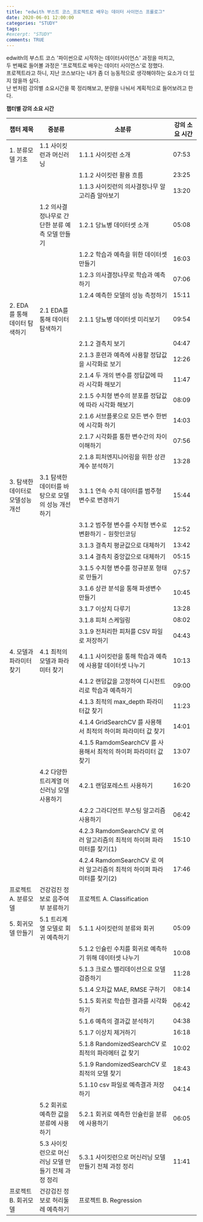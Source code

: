```yaml
---
title: "edwith 부스트 코스_프로젝트로 배우는 데이터 사이언스 프롤로그"
date: 2020-06-01 12:00:00
categories: "STUDY"
tags:
#excerpt: "STUDY"
comments: TRUE
---
```


edwith의 부스트 코스 '파이썬으로 시작하는 데이터사이언스' 과정을 마치고,  
두 번째로 들어볼 과정은 '프로젝트로 배우는 데이터 사이언스'로 정했다.  
프로젝트라고 하니, 지난 코스보다는 내가 좀 더 능동적으로 생각해야하는 요소가 더 있지 않을까 싶다.  
난 번처럼 강의별 소요시간을 쭉 정리해보고, 분량을 나눠서 계획적으로 들어보려고 한다.  

**챕터별 강의 소요 시간**  
  
|챕터 제목|중분류|소분류|강의 소요 시간|  
|----|----|----|----|  
|1. 분류모델 기초|1.1 사이킷런과 머신러닝|1.1.1 사이킷런 소개|07:53|
| | |1.1.2 사이킷런 활용 흐름|23:25|
| | |1.1.3 사이킷런의 의사결정나무 알고리즘 알아보기|13:20|
| |1.2 의사결정나무로 간단한 분류 예측 모델 만들기|1.2.1 당뇨병 데이터셋 소개|05:08| 
| | |1.2.2 학습과 예측을 위한 데이터셋 만들기|16:03|
| | |1.2.3 의사결정나무로 학습과 예측하기|07:06|
| | |1.2.4 예측한 모델의 성능 측정하기|15:11|
|2. EDA를 통해 데이터 탐색하기|2.1 EDA를 통해 데이터 탐색하기|2.1.1 당뇨병 데이터셋 미리보기|09:54|
| | |2.1.2 결측치 보기|04:47|
| | |2.1.3 훈련과 예측에 사용할 정답값을 시각화로 보기|12:26|
| | |2.1.4 두 개의 변수를 정답값에 따라 시각화 해보기|11:47|
| | |2.1.5 수치형 변수의 분포를 정답값에 따라 시각화 해보기|08:09|
| | |2.1.6 서브플롯으로 모든 변수 한번에 시각화 하기|14:03|
| | |2.1.7 시각화를 통한 변수간의 차이 이해하기|07:56|
| | |2.1.8 피처엔지니어링을 위한 상관 계수 분석하기|13:28|
|3. 탐색한 데이터로 모델성능 개선|3.1 탐색한 데이터를 바탕으로 모델의 성능 개선하기|3.1.1 연속 수치 데이터를 범주형 변수로 변경하기|15:44|
| | |3.1.2 범주형 변수를 수치형 변수로 변환하기 - 원핫인코딩|12:52|
| | |3.1.3 결측치 평균값으로 대체하기|13:42|
| | |3.1.4 결측치 중앙값으로 대체하기|05:15|
| | |3.1.5 수치형 변수를 정규분포 형태로 만들기|07:57|
| | |3.1.6 상관 분석을 통해 파생변수 만들기|10:45|
| | |3.1.7 이상치 다루기|13:28|
| | |3.1.8 피처 스케일링|08:02|
| | |3.1.9 전처리한 피처를 CSV 파일로 저장하기|04:43|
|4. 모델과 파라미터 찾기|4.1 최적의 모델과 파라미터 찾기|4.1.1 사이킷런을 통해 학습과 예측에 사용할 데이터셋 나누기|10:13|
| | |4.1.2 랜덤값을 고정하여 디시전트리로 학습과 예측하기|09:00|
| | |4.1.3 최적의 max_depth 파라미터값 찾기|11:23
| | |4.1.4 GridSearchCV 를 사용해서 최적의 하이퍼 파라미터 값 찾기|14:01|
| | |4.1.5 RamdomSearchCV 를 사용해서 최적의 하이퍼 파라미터 값 찾기|13:07|
| |4.2 다양한 트리계열 머신러닝 모델 사용하기|4.2.1 랜덤포레스트 사용하기|16:20|
| | |4.2.2 그라디언트 부스팅 알고리즘 사용하기|06:42|
| | |4.2.3 RamdomSearchCV 로 여러 알고리즘의 최적의 하이퍼 파라미터를 찾기(1)|15:10|
| | |4.2.4 RamdomSearchCV 로 여러 알고리즘의 최적의 하이퍼 파라미터를 찾기(2)|17:46|
|프로젝트A. 분류모델|건강검진 정보로 음주여부 분류하기|프로젝트 A. Classification|
|5. 회귀모델 만들기|5.1 트리계열 모델로 회귀 예측하기|5.1.1 사이킷런의 분류와 회귀|05:09|
| | |5.1.2 인슐린 수치를 회귀로 예측하기 위해 데이터셋 나누기|10:08|
| | |5.1.3 크로스 밸리데이션으로 모델 검증하기|11:28|
| | |5.1.4 오차값 MAE, RMSE 구하기|08:14|
| | |5.1.5 회귀로 학습한 결과를 시각화 하기|06:42|
| | |5.1.6 예측의 결과값 분석하기|04:38|
| | |5.1.7 이상치 제거하기|16:18|
| | |5.1.8 RandomizedSearchCV 로 최적의 파라메터 값 찾기|10:02|
| | |5.1.9 RandomizedSearchCV 로 최적의 모델 찾기|18:43|
| | |5.1.10 csv 파일로 예측결과 저장하기|04:14|
| |5.2 회귀로 예측한 값을 분류에 사용하기|5.2.1 회귀로 예측한 인슐린을 분류에 사용하기|06:05|
| |5.3 사이킷런으로 머신러닝 모델 만들기 전체 과정 정리|5.3.1 사이킷런으로 머신러닝 모델 만들기 전체 과정 정리|11:41|
|프로젝트B. 회귀모델|건강검진 정보로 허리둘레 예측하기|프로젝트 B. Regression|
